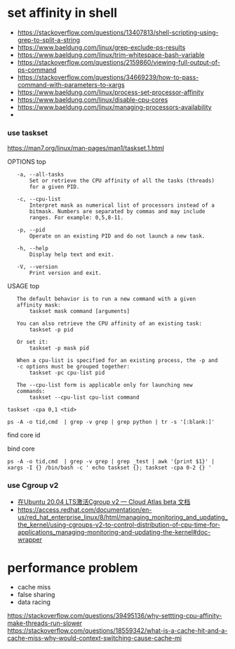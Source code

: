 # set affinity in shell 
- https://stackoverflow.com/questions/13407813/shell-scripting-using-grep-to-split-a-string
- https://www.baeldung.com/linux/grep-exclude-ps-results
- https://www.baeldung.com/linux/trim-whitespace-bash-variable
- https://stackoverflow.com/questions/2159860/viewing-full-output-of-ps-command
- https://stackoverflow.com/questions/34669239/how-to-pass-command-with-parameters-to-xargs
- https://www.baeldung.com/linux/process-set-processor-affinity
- https://www.baeldung.com/linux/disable-cpu-cores
- https://www.baeldung.com/linux/managing-processors-availability
- 

### use taskset
https://man7.org/linux/man-pages/man1/taskset.1.html

OPTIONS         top

       -a, --all-tasks
           Set or retrieve the CPU affinity of all the tasks (threads)
           for a given PID.

       -c, --cpu-list
           Interpret mask as numerical list of processors instead of a
           bitmask. Numbers are separated by commas and may include
           ranges. For example: 0,5,8-11.

       -p, --pid
           Operate on an existing PID and do not launch a new task.

       -h, --help
           Display help text and exit.

       -V, --version
           Print version and exit.

USAGE         top

       The default behavior is to run a new command with a given
       affinity mask:
           taskset mask command [arguments]

       You can also retrieve the CPU affinity of an existing task:
           taskset -p pid

       Or set it:
           taskset -p mask pid

       When a cpu-list is specified for an existing process, the -p and
       -c options must be grouped together:
           taskset -pc cpu-list pid

       The --cpu-list form is applicable only for launching new
       commands:
           taskset --cpu-list cpu-list command


```shell
taskset -cpa 0,1 <tid>
```

```shell
ps -A -o tid,cmd  | grep -v grep | grep python | tr -s '[:blank:]' 

```
find core id
 

bind core
```shell
ps -A -o tid,cmd  | grep -v grep | grep _test | awk '{print $1}' | xargs -I {} /bin/bash -c ' echo taskset {}; taskset -cpa 0-2 {} ' 
```

### use Cgroup v2
- [在Ubuntu 20.04 LTS激活Cgroup v2 — Cloud Atlas beta 文档](https://cloud-atlas.readthedocs.io/zh-cn/latest/linux/ubuntu_linux/cgroup/enable_cgroup_v2_ubuntu_20.04.html)
- https://access.redhat.com/documentation/en-us/red_hat_enterprise_linux/8/html/managing_monitoring_and_updating_the_kernel/using-cgroups-v2-to-control-distribution-of-cpu-time-for-applications_managing-monitoring-and-updating-the-kernel#doc-wrapper





# performance problem
- cache miss
- false sharing
- data racing

https://stackoverflow.com/questions/39495136/why-settting-cpu-affinity-make-threads-run-slower
https://stackoverflow.com/questions/18559342/what-is-a-cache-hit-and-a-cache-miss-why-would-context-switching-cause-cache-mi

